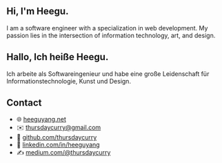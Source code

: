 ## Hi, I'm Heegu.
I am a software engineer with a specialization in web development. My passion lies in the intersection of information technology, art, and design.

## Hallo, Ich heiße Heegu.
Ich arbeite als Softwareingenieur und habe eine große Leidenschaft für Informationstechnologie, Kunst und Design.

## Contact  
- 🌐 [heeguyang.net](https://heeguyang.net)  
- ✉️ [thursdaycurry@gmail.com](mailto:thursdaycurry@gmail.com)  
- 🐙 [github.com/thursdaycurry](https://github.com/thursdaycurry)  
- 💼 [linkedin.com/in/heeguyang](https://www.linkedin.com/in/heeguyang)  
- ✍️ [medium.com/@thursdaycurry](https://medium.com/@thursdaycurry)
